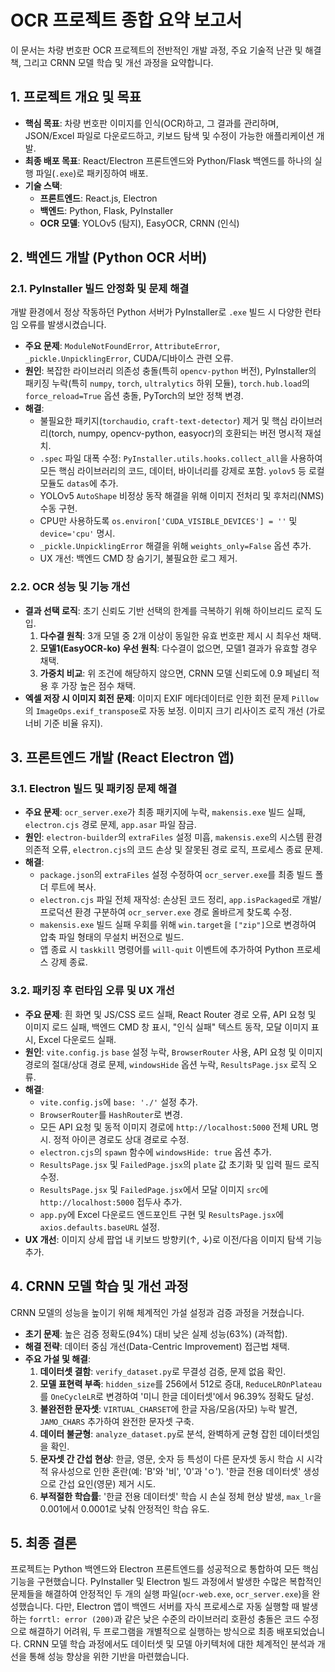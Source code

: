 # OCR 프로젝트 종합 요약 보고서

이 문서는 차량 번호판 OCR 프로젝트의 전반적인 개발 과정, 주요 기술적 난관 및 해결책, 그리고 CRNN 모델 학습 및 개선 과정을 요약합니다.

## 1. 프로젝트 개요 및 목표

*   **핵심 목표**: 차량 번호판 이미지를 인식(OCR)하고, 그 결과를 관리하며, JSON/Excel 파일로 다운로드하고, 키보드 탐색 및 수정이 가능한 애플리케이션 개발.
*   **최종 배포 목표**: React/Electron 프론트엔드와 Python/Flask 백엔드를 하나의 실행 파일(`.exe`)로 패키징하여 배포.
*   **기술 스택**:
    *   **프론트엔드**: React.js, Electron
    *   **백엔드**: Python, Flask, PyInstaller
    *   **OCR 모델**: YOLOv5 (탐지), EasyOCR, CRNN (인식)

## 2. 백엔드 개발 (Python OCR 서버)

### 2.1. PyInstaller 빌드 안정화 및 문제 해결

개발 환경에서 정상 작동하던 Python 서버가 PyInstaller로 `.exe` 빌드 시 다양한 런타임 오류를 발생시켰습니다.

*   **주요 문제**: `ModuleNotFoundError`, `AttributeError`, `_pickle.UnpicklingError`, CUDA/디바이스 관련 오류.
*   **원인**: 복잡한 라이브러리 의존성 충돌(특히 `opencv-python` 버전), PyInstaller의 패키징 누락(특히 `numpy`, `torch`, `ultralytics` 하위 모듈), `torch.hub.load`의 `force_reload=True` 옵션 충돌, PyTorch의 보안 정책 변경.
*   **해결**:
    *   불필요한 패키지(`torchaudio`, `craft-text-detector`) 제거 및 핵심 라이브러리(torch, numpy, opencv-python, easyocr)의 호환되는 버전 명시적 재설치.
    *   `.spec` 파일 대폭 수정: `PyInstaller.utils.hooks.collect_all`을 사용하여 모든 핵심 라이브러리의 코드, 데이터, 바이너리를 강제로 포함. `yolov5` 등 로컬 모듈도 `datas`에 추가.
    *   YOLOv5 `AutoShape` 비정상 동작 해결을 위해 이미지 전처리 및 후처리(NMS) 수동 구현.
    *   CPU만 사용하도록 `os.environ['CUDA_VISIBLE_DEVICES'] = ''` 및 `device='cpu'` 명시.
    *   `_pickle.UnpicklingError` 해결을 위해 `weights_only=False` 옵션 추가.
    *   UX 개선: 백엔드 CMD 창 숨기기, 불필요한 로그 제거.

### 2.2. OCR 성능 및 기능 개선

*   **결과 선택 로직**: 초기 신뢰도 기반 선택의 한계를 극복하기 위해 하이브리드 로직 도입.
    1.  **다수결 원칙**: 3개 모델 중 2개 이상이 동일한 유효 번호판 제시 시 최우선 채택.
    2.  **모델1(EasyOCR-ko) 우선 원칙**: 다수결이 없으면, 모델1 결과가 유효할 경우 채택.
    3.  **가중치 비교**: 위 조건에 해당하지 않으면, CRNN 모델 신뢰도에 0.9 페널티 적용 후 가장 높은 점수 채택.
*   **엑셀 저장 시 이미지 회전 문제**: 이미지 EXIF 메타데이터로 인한 회전 문제 `Pillow`의 `ImageOps.exif_transpose`로 자동 보정. 이미지 크기 리사이즈 로직 개선 (가로 너비 기준 비율 유지).

## 3. 프론트엔드 개발 (React Electron 앱)

### 3.1. Electron 빌드 및 패키징 문제 해결

*   **주요 문제**: `ocr_server.exe`가 최종 패키지에 누락, `makensis.exe` 빌드 실패, `electron.cjs` 경로 문제, `app.asar` 파일 잠금.
*   **원인**: `electron-builder`의 `extraFiles` 설정 미흡, `makensis.exe`의 시스템 환경 의존적 오류, `electron.cjs`의 코드 손상 및 잘못된 경로 로직, 프로세스 종료 문제.
*   **해결**:
    *   `package.json`의 `extraFiles` 설정 수정하여 `ocr_server.exe`를 최종 빌드 폴더 루트에 복사.
    *   `electron.cjs` 파일 전체 재작성: 손상된 코드 정리, `app.isPackaged`로 개발/프로덕션 환경 구분하여 `ocr_server.exe` 경로 올바르게 찾도록 수정.
    *   `makensis.exe` 빌드 실패 우회를 위해 `win.target`을 `["zip"]`으로 변경하여 압축 파일 형태의 무설치 버전으로 빌드.
    *   앱 종료 시 `taskkill` 명령어를 `will-quit` 이벤트에 추가하여 Python 프로세스 강제 종료.

### 3.2. 패키징 후 런타임 오류 및 UX 개선

*   **주요 문제**: 흰 화면 및 JS/CSS 로드 실패, React Router 경로 오류, API 요청 및 이미지 로드 실패, 백엔드 CMD 창 표시, "인식 실패" 텍스트 동작, 모달 이미지 표시, Excel 다운로드 실패.
*   **원인**: `vite.config.js` `base` 설정 누락, `BrowserRouter` 사용, API 요청 및 이미지 경로의 절대/상대 경로 문제, `windowsHide` 옵션 누락, `ResultsPage.jsx` 로직 오류.
*   **해결**:
    *   `vite.config.js`에 `base: './'` 설정 추가.
    *   `BrowserRouter`를 `HashRouter`로 변경.
    *   모든 API 요청 및 동적 이미지 경로에 `http://localhost:5000` 전체 URL 명시. 정적 아이콘 경로도 상대 경로로 수정.
    *   `electron.cjs`의 `spawn` 함수에 `windowsHide: true` 옵션 추가.
    *   `ResultsPage.jsx` 및 `FailedPage.jsx`의 `plate` 값 초기화 및 입력 필드 로직 수정.
    *   `ResultsPage.jsx` 및 `FailedPage.jsx`에서 모달 이미지 `src`에 `http://localhost:5000` 접두사 추가.
    *   `app.py`에 Excel 다운로드 엔드포인트 구현 및 `ResultsPage.jsx`에 `axios.defaults.baseURL` 설정.
*   **UX 개선**: 이미지 상세 팝업 내 키보드 방향키(↑, ↓)로 이전/다음 이미지 탐색 기능 추가.

## 4. CRNN 모델 학습 및 개선 과정

CRNN 모델의 성능을 높이기 위해 체계적인 가설 설정과 검증 과정을 거쳤습니다.

*   **초기 문제**: 높은 검증 정확도(94%) 대비 낮은 실제 성능(63%) (과적합).
*   **해결 전략**: 데이터 중심 개선(Data-Centric Improvement) 접근법 채택.
*   **주요 가설 및 해결**:
    1.  **데이터셋 결함**: `verify_dataset.py`로 무결성 검증, 문제 없음 확인.
    2.  **모델 표현력 부족**: `hidden_size`를 256에서 512로 증대, `ReduceLROnPlateau`를 `OneCycleLR`로 변경하여 '미니 한글 데이터셋'에서 96.39% 정확도 달성.
    3.  **불완전한 문자셋**: `VIRTUAL_CHARSET`에 한글 자음/모음(자모) 누락 발견, `JAMO_CHARS` 추가하여 완전한 문자셋 구축.
    4.  **데이터 불균형**: `analyze_dataset.py`로 분석, 완벽하게 균형 잡힌 데이터셋임을 확인.
    5.  **문자셋 간 간섭 현상**: 한글, 영문, 숫자 등 특성이 다른 문자셋 동시 학습 시 시각적 유사성으로 인한 혼란(예: 'B'와 '비', '0'과 'ㅇ'). '한글 전용 데이터셋' 생성으로 간섭 요인(영문) 제거 시도.
    6.  **부적절한 학습률**: '한글 전용 데이터셋' 학습 시 손실 정체 현상 발생, `max_lr`을 0.001에서 0.0001로 낮춰 안정적인 학습 유도.

## 5. 최종 결론

프로젝트는 Python 백엔드와 Electron 프론트엔드를 성공적으로 통합하여 모든 핵심 기능을 구현했습니다. PyInstaller 및 Electron 빌드 과정에서 발생한 수많은 복합적인 문제들을 해결하여 안정적인 두 개의 실행 파일(`ocr-web.exe`, `ocr_server.exe`)을 완성했습니다. 다만, Electron 앱이 백엔드 서버를 자식 프로세스로 자동 실행할 때 발생하는 `forrtl: error (200)`과 같은 낮은 수준의 라이브러리 호환성 충돌은 코드 수정으로 해결하기 어려워, 두 프로그램을 개별적으로 실행하는 방식으로 최종 배포되었습니다. CRNN 모델 학습 과정에서도 데이터셋 및 모델 아키텍처에 대한 체계적인 분석과 개선을 통해 성능 향상을 위한 기반을 마련했습니다.
